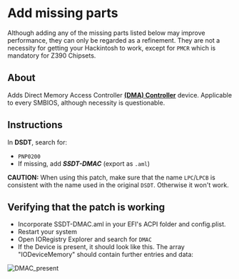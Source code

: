 # Add missing parts
Although adding any of the missing parts listed below may improve performance, they can only be regarded as a refinement. They are not a necessity for getting your Hackintosh to work, except for `PMCR` which is mandatory for Z390 Chipsets.

## About
Adds Direct Memory Access Controller [**(DMA) Controller**](https://binaryterms.com/direct-memory-access-dma.html) device. Applicable to every SMBIOS, although necessity is questionable.

## Instructions

In **DSDT**, search for:

- `PNP0200`
-  If missing, add ***SSDT-DMAC*** (export as `.aml`) 

**CAUTION:** When using this patch, make sure that the name `LPC`/`LPCB` is consistent with the name used in the original `DSDT`. Otherwise it won't work.

## Verifying that the patch is working
- Incorporate SSDT-DMAC.aml in your EFI's ACPI folder and config.plist.
- Restart your system 
- Open IORegistry Explorer and search for `DMAC`
- If the Device is present, it should look like this. The array "IODeviceMemory" should contain further entries and data:

![DMAC_present](https://user-images.githubusercontent.com/76865553/139804828-7a797e03-06c8-4abe-9216-c0627efbaafe.png)
